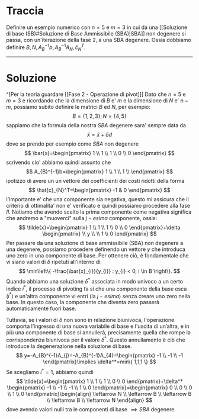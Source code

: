# Traccia
Definire un esempio numerico con $n=5$ e $m=3$ in cui da una [[Soluzione di base (SB)#Soluzione di Base Ammissibile (SBA)|SBA]] non degenere si passa, con un'iterazione della fase 2, a una SBA degenere.
Ossia dobbiamo definire $B,N,A_{B}^{-1}b,A_{B}^{-1}A_{N},\hat{c}_{N}^T$.

---
# Soluzione
^[Per la teoria guardare [[Fase 2 - Operazione di pivot]]]
Dato che $n=5$ e $m = 3$ e ricordando che la dimensione di $B$ e' $m$ e la dimensione di $N$ e' $n-m$, possiamo subito definire le matrici $B$ ed $N$, per esempio:
$$
B=\{ 1,2,3 \};N=\{ 4,5 \}
$$
sappiamo che la formula della nostra $SBA$ degenere sara' sempre data da
$$
\tilde{x}=\bar{x}+\delta d
$$
dove se prendo per esempio come $SBA$ non degenere
$$
\bar{x}=\begin{pmatrix}
1 \\
1 \\
1 \\
0 \\
0
\end{pmatrix}
$$
scrivendo cio' abbiamo quindi assunto che 
$$
A_{B}^{-1}b=\begin{pmatrix}
1 \\
1 \\
1 \\
\end{pmatrix}
$$
ipotizzo di avere un un vettore dei coefficienti dei costi ridotti della forma
$$
\hat{c}_{N}^T=\begin{pmatrix}
-1 & 0
\end{pmatrix}
$$
l'importante e' che una componente sia negativa, questo mi assicura che il criterio di ottimalita' non e' verificato e quindi possiamo procedere alla fase $II$.
Notiamo che avendo scelto la prima componente come negativa significa che andremo a "muoverci" sulla $j-esima$ componente, ossia:
$$
\tilde{x}=\begin{pmatrix}
1 \\
1 \\
1 \\
0 \\
0
\end{pmatrix}+\delta \begin{pmatrix}
 \\
y \\
 \\
1 \\
0
\end{pmatrix}
$$
Per passare da una soluzione di base ammissibile (SBA) non degenere a una degenere, possiamo procedere definendo un vettore $y$ che introduca uno zero in una componente di base. Per ottenere ciò, è fondamentale che vi siano valori di $\delta$ ripetuti all'interno di:
$$
\min\left\{ -\frac{\bar{x}_{i}}{y_{i}} : y_{i} < 0, i \in B \right\}.
$$
Quando abbiamo una soluzione $\delta^*$ associata in modo univoco a un certo indice $i^*$, il processo di pivoting fa sì che una componente della base esca ($i^*$) e un'altra componente vi entri (la $j-esima$) senza creare uno zero nella base. In questo caso, la componente che diventa zero passerà automaticamente fuori base.

Tuttavia, se i valori di $\delta$ non sono in relazione biunivoca, l'operazione comporta l’ingresso di una nuova variabile di base e l'uscita di un’altra, e in più una componente di base si annullerà, precisamente quella che rompe la corrispondenza biunivoca per il valore $\delta^*$. Questo annullamento è ciò che introduce la degenerazione nella soluzione di base.
$$
y=-A_{B}^{-1}A_{j}=-A_{B}^{-1}A_{4}=\begin{pmatrix}
-1 \\
-1 \\
-1
\end{pmatrix}\implies \delta^*=min\{ 1,1,1 \}
$$
Se scegliamo $i^*=1$, abbiamo quindi
$$
\tilde{x}=\begin{pmatrix}
1 \\
1 \\
1 \\
0 \\
0
\end{pmatrix}+\delta^* \begin{pmatrix}
-1 \\
-1 \\
-1 \\
1 \\
0
\end{pmatrix}=\begin{pmatrix}
0 \\
0 \\
0 \\
1 \\
0
\end{pmatrix}\begin{align}
\leftarrow N \\
\leftarrow B \\
\leftarrow B \\
\leftarrow B \\
\leftarrow N
\end{align}
$$
dove avendo valori nulli tra le componenti di base $\implies SBA$ degenere.